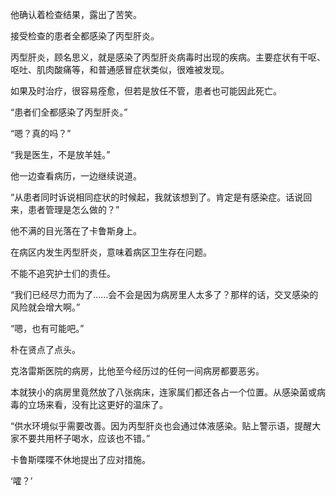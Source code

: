 他确认着检查结果，露出了苦笑。

接受检查的患者全都感染了丙型肝炎。

丙型肝炎，顾名思义，就是感染了丙型肝炎病毒时出现的疾病。主要症状有干呕、呕吐、肌肉酸痛等，和普通感冒症状类似，很难被发现。

如果及时治疗，很容易痊愈，但若是放任不管，患者也可能因此死亡。

“患者们全都感染了丙型肝炎。”

“嗯？真的吗？”

“我是医生，不是放羊娃。”

他一边查看病历，一边继续说道。

“从患者同时诉说相同症状的时候起，我就该想到了。肯定是有感染症。话说回来，患者管理是怎么做的？”

他不满的目光落在了卡鲁斯身上。

在病区内发生丙型肝炎，意味着病区卫生存在问题。

不能不追究护士们的责任。

“我们已经尽力而为了……会不会是因为病房里人太多了？那样的话，交叉感染的风险就会增大啊。”

“嗯，也有可能吧。”

朴在贤点了点头。

克洛雷斯医院的病房，比他至今经历过的任何一间病房都要恶劣。

本就狭小的病房里竟然放了八张病床，连家属们都还各占一个位置。从感染菌或病毒的立场来看，没有比这更好的温床了。

“供水环境似乎需要改善。因为丙型肝炎也会通过体液感染。贴上警示语，提醒大家不要共用杯子喝水，应该也不错。”

卡鲁斯喋喋不休地提出了应对措施。

‘嚯？’